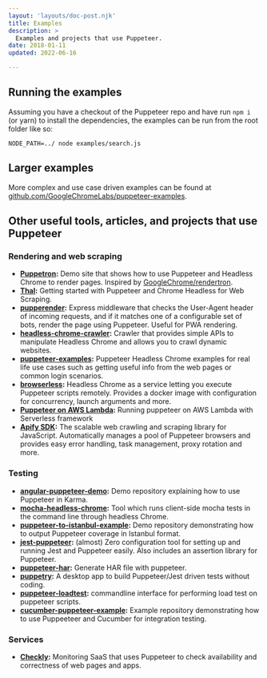 ```yaml
---
layout: 'layouts/doc-post.njk'
title: Examples
description: >
  Examples and projects that use Puppeteer.
date: 2018-01-11
updated: 2022-06-16

---
```

 
## Running the examples

Assuming you have a checkout of the Puppeteer repo and have run `npm i` (or yarn) to install the dependencies, the examples can be run from the root folder like so:

```shell
NODE_PATH=../ node examples/search.js
```

## Larger examples

More complex and use case driven examples can be found at [github.com/GoogleChromeLabs/puppeteer-examples](https://github.com/GoogleChromeLabs/puppeteer-examples).

## Other useful tools, articles, and projects that use Puppeteer

### Rendering and web scraping

- **[Puppetron](https://github.com/cheeaun/puppetron):** Demo site that shows how to use Puppeteer and Headless Chrome to render pages. Inspired by [GoogleChrome/rendertron](https://github.com/GoogleChrome/rendertron).
- **[Thal](https://medium.com/@e_mad_ehsan/getting-started-with-puppeteer-and-chrome-headless-for-web-scrapping-6bf5979dee3e):** Getting started with Puppeteer and Chrome Headless for Web Scraping.
- **[pupperender](https://github.com/LasaleFamine/pupperender):** Express middleware that checks the User-Agent header of incoming requests, and if it matches one of a configurable set of bots, render the page using Puppeteer. Useful for PWA rendering.
- **[headless-chrome-crawler](https://github.com/yujiosaka/headless-chrome-crawler):** Crawler that provides simple APIs to manipulate Headless Chrome and allows you to crawl dynamic websites.
- **[puppeteer-examples](https://github.com/checkly/puppeteer-examples):** Puppeteer Headless Chrome examples for real life use cases such as getting useful info from the web pages or common login scenarios.
- **[browserless](https://github.com/joelgriffith/browserless):** Headless Chrome as a service letting you execute Puppeteer scripts remotely. Provides a docker image with configuration for concurrency, launch arguments and more.
- **[Puppeteer on AWS Lambda](https://github.com/jay-deshmukh/headless-chrome-with-puppeteer-on-AWS-lambda-with-serverless-framework):** Running puppeteer on AWS Lambda with Serverless framework
- **[Apify SDK](https://github.com/apifytech/apify-js):** The scalable web crawling and scraping library for JavaScript. Automatically manages a pool of Puppeteer browsers and provides easy error handling, task management, proxy rotation and more.

### Testing

- **[angular-puppeteer-demo](https://github.com/Quramy/angular-puppeteer-demo):** Demo repository explaining how to use Puppeteer in Karma.
- **[mocha-headless-chrome](https://github.com/direct-adv-interfaces/mocha-headless-chrome):** Tool which runs client-side mocha tests in the command line through headless Chrome.
- **[puppeteer-to-istanbul-example](https://github.com/bcoe/puppeteer-to-istanbul-example):** Demo repository demonstrating how to output Puppeteer coverage in Istanbul format.
- **[jest-puppeteer](https://github.com/smooth-code/jest-puppeteer):** (almost) Zero configuration tool for setting up and running Jest and Puppeteer easily. Also includes an assertion library for Puppeteer.
- **[puppeteer-har](https://github.com/Everettss/puppeteer-har):** Generate HAR file with puppeteer.
- **[puppetry](https://puppetry.app/):** A desktop app to build Puppeteer/Jest driven tests without coding.
- **[puppeteer-loadtest](https://github.com/svenkatreddy/puppeteer-loadtest):** commandline interface for performing load test on puppeteer scripts.
- **[cucumber-puppeteer-example](https://github.com/mlampedx/cucumber-puppeteer-example):** Example repository demonstrating how to use Puppeeteer and Cucumber for integration testing.

### Services

- **[Checkly](https://checklyhq.com/):** Monitoring SaaS that uses Puppeteer to check availability and correctness of web pages and apps.
